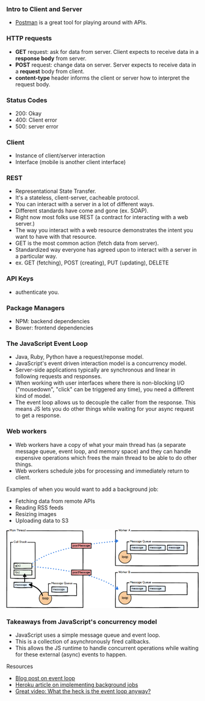 ### Intro to Client and Server

- [Postman](https://www.getpostman.com/docs) is a great tool for playing around with APIs.

### HTTP requests

- **GET** request: ask for data from server. Client expects to receive data in a **response body** from server.
- **POST** request: change data on server. Server expects to receive data in a **request** body from client.
- **content-type** header informs the client or server how to interpret the request body.

### Status Codes

- 200: Okay
- 400: Client error
- 500: server error

### Client

- Instance of client/server interaction
- Interface (mobile is another client interface)

### REST

- Representational State Transfer.
- It's a stateless, client-server, cacheable protocol.
- You can interact with a server in a lot of different ways.
- Different standards have come and gone (ex. SOAP).
- Right now most folks use REST (a contract for interacting with a web server.)
- The way you interact with a web resource demonstrates the intent you want to have with that resource.
- GET is the most common action (fetch data from server).
- Standardized way everyone has agreed upon to interact with a server in a particular way.
- ex. GET (fetching), POST (creating), PUT (updating), DELETE

### API Keys

- authenticate you.

### Package Managers

- NPM: backend dependencies
- Bower: frontend dependencies

### The JavaScript Event Loop

- Java, Ruby, Python have a request/reponse model.
- JavaScript's event driven interaction model is a concurrency model.
- Server-side applications typically are synchronous and linear in following requests and responses.
- When working with user interfaces where there is non-blocking I/O ("mousedown", "click" can be triggered any time), you need a different kind of model.
- The event loop allows us to decouple the caller from the response. This means JS lets you do other things while waiting for your async request to get a response.

### Web workers

- Web workers have a copy of what your main thread has (a separate message queue, event loop, and memory space) and they can handle expensive operations which frees the main thread to be able to do other things.
- Web workers schedule jobs for processing and immediately return to client.

Examples of when you would want to add a background job:

- Fetching data from remote APIs
- Reading RSS feeds
- Resizing images
- Uploading data to S3

![web-workers](/img/web-workers.png)

### Takeaways from JavaScript's concurrency model

- JavaScript uses a simple message queue and event loop.
- This is a collection of asynchronously fired callbacks.
- This allows the JS runtime to handle concurrent operations while waiting for these external (async) events to happen.

Resources

- [Blog post on event loop](http://blog.carbonfive.com/2013/10/27/the-javascript-event-loop-explained/)
- [Heroku article on implementing background jobs](https://devcenter.heroku.com/articles/background-jobs-queueing)
- [Great video: What the heck is the event loop anyway?](https://www.youtube.com/watch?v=8aGhZQkoFbQ)






